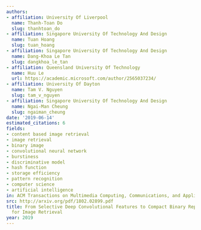 ```yaml
---
authors:
- affiliation: University Of Liverpool
  name: Thanh-Toan Do
  slug: thanhtoan_do
- affiliation: Singapore University Of Technology And Design
  name: Tuan Hoang
  slug: tuan_hoang
- affiliation: Singapore University Of Technology And Design
  name: Dang-Khoa Le Tan
  slug: dangkhoa_le_tan
- affiliation: Queensland University Of Technology
  name: Huu Le
  url: https://academic.microsoft.com/author/2565037234/
- affiliation: University Of Dayton
  name: Tam V. Nguyen
  slug: tam_v_nguyen
- affiliation: Singapore University Of Technology And Design
  name: Ngai-Man Cheung
  slug: ngaiman_cheung
date: '2019-06-14'
estimated_citations: 6
fields:
- content based image retrieval
- image retrieval
- binary image
- convolutional neural network
- burstiness
- discriminative model
- hash function
- storage efficiency
- pattern recognition
- computer science
- artificial intelligence
in: ACM Transactions on Multimedia Computing, Communications, and Applications
src: http://arxiv.org/pdf/1802.02899.pdf
title: From Selective Deep Convolutional Features to Compact Binary Representations
  for Image Retrieval
year: 2019
---
```

